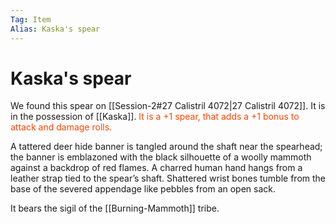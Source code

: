 ```yaml
---
Tag: Item
Alias: Kaska's spear
---
```

# Kaska's spear
We found this spear on [[Session-2#27 Calistril 4072|27 Calistril 4072]]. It is in the possession of [[Kaska]]. <font style="color:orangered"> It is a +1 spear, that adds a +1 bonus to attack and damage rolls.</font> 

A tattered deer hide banner is tangled around the shaft near the spearhead; the banner is emblazoned with the black silhouette of a woolly mammoth against a backdrop of red flames. A charred human hand hangs from a leather strap tied to the spear’s shaft. Shattered wrist bones tumble from the base of the severed appendage like pebbles from an open sack.

It bears the sigil of the [[Burning-Mammoth]] tribe.